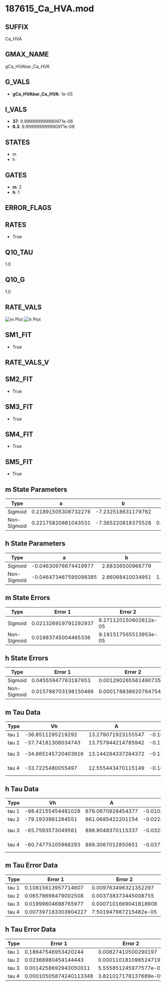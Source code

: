 # 187615_Ca_HVA.mod

## SUFFIX

Ca_HVA

## GMAX_NAME

gCa_HVAbar_Ca_HVA

## G_VALS

- **gCa_HVAbar_Ca_HVA**: 1e-05

## I_VALS

- **37**: 9.999999999990971e-06
- **6.3**: 9.999999999990971e-06

## STATES

- m
- h

## GATES

- **m**: 2
- **h**: 1

## ERROR_FLAGS


## RATES

- True

## Q10_TAU

1.0

## Q10_G

1.0

## RATE_VALS

![m Plot](/Users/pbozelos/Dropbox/icg-Chai-Panos/supermodels/output_markdown_files/Ca/187615_Ca_HVA.mod/images/m.png)
![h Plot](/Users/pbozelos/Dropbox/icg-Chai-Panos/supermodels/output_markdown_files/Ca/187615_Ca_HVA.mod/images/h.png)

## SM1_FIT

- True

## RATE_VALS_V

## SM2_FIT

- True

## SM3_FIT

- True

## SM4_FIT

- True

## SM5_FIT

- True

## m State Parameters

| Type | a | b | c | d |
| --- | --- | --- | --- | --- |
| Sigmoid | 0.21891505306732276 | -7.232518631179762 |
| Non-Sigmoid | 0.22175820881043531 | -7.365220818375528 | 0.9953465787646795 | -0.003968550142413298 |

## h State Parameters

| Type | a | b | c | d |
| --- | --- | --- | --- | --- |
| Sigmoid | -0.04630976674419977 | 2.68336500966779 |
| Non-Sigmoid | -0.046473467595098385 | 2.86068410034951 | 1.0370835273590222 | 0.01851303057485505 |

## m State Errors

| Type | Error 1 | Error 2 | Error 3 |
| --- | --- | --- | --- |
| Sigmoid | 0.021326919791292937 | 8.271120150602812e-05 | 0.01386353260815934 |
| Non-Sigmoid | 0.01683745004465336 | 9.191517565513953e-05 | 0.010945159451840112 |

## h State Errors

| Type | Error 1 | Error 2 | Error 3 |
| --- | --- | --- | --- |
| Sigmoid | 0.04555947763187653 | 0.0012902655614907353 | 0.029551018398281694 |
| Non-Sigmoid | 0.015788703198150466 | 0.00017883862076475455 | 0.01024094838100399 |

## m Tau Data

| Type | Vh | A | b1 | b2 | c1 | c2 | d1 | d2 | e1 | e2 |
| --- | --- | --- | --- | --- | --- | --- | --- | --- | --- | --- |
| tau 1 | -36.8511295219292 | 13.279071923155547 | -0.102785292555332 | -0.07015904581608917 |
| tau 2 | -37.74181306034743 | 13.757944214785942 | -0.11271072192575714 | 0.0006250508020106382 | -0.08842403671784865 | -0.0005324942933441846 |
| tau 3 | -34.865145720403916 | 13.144284337284372 | -0.15389870256289126 | 0.002356817562902705 | -1.2642861739908113e-05 | -0.0769061552990111 | -0.0006428304836837477 | -6.8330279779280785e-06 |
| tau 4 | -33.7225480055497 | 12.555443470115149 | -0.16833595298192586 | 0.0033355009809311565 | -3.125171590224612e-05 | 1.0413670505861938e-07 | -0.06780559718107403 | -0.0005595440911177457 | -1.2971083276410863e-05 | -1.0040501588932917e-07 |

## h Tau Data

| Type | Vh | A | b1 | b2 | c1 | c2 | d1 | d2 | e1 | e2 |
| --- | --- | --- | --- | --- | --- | --- | --- | --- | --- | --- |
| tau 1 | -98.42155454481028 | 679.0670928454377 | -0.010415195203618454 | -0.063599551068033 |
| tau 2 | -79.1933981284551 | 861.0685422201154 | -0.022830264290452172 | 7.577632764141926e-05 | -0.03746554247307346 | -0.0003448295043410674 |
| tau 3 | -65.7593573049561 | 898.9048370115337 | -0.032922545103558264 | 0.00021184280640432416 | -4.657800228497306e-07 | -0.031429761983724006 | -0.00026791968982350787 | -2.422555467578992e-06 |
| tau 4 | -60.74775105988293 | 889.3067012850651 | -0.03738556249713206 | 0.000308442082355446 | -1.1605660188033757e-06 | 1.6692526815993386e-09 | -0.03029500836146137 | -0.000298084360230493 | -3.0914160755620882e-06 | -9.191240144549274e-09 |

## m Tau Error Data

| Type | Error 1 | Error 2 | Error 3 |
| --- | --- | --- | --- |
| tau 1 | 0.10815613957714607 | 0.009763496321352297 | 0.07364623135997554 |
| tau 2 | 0.06578698479002508 | 0.003738373445008755 | 0.04479600992845665 |
| tau 3 | 0.01999604698765977 | 0.0007101669041818908 | 0.013615810517050925 |
| tau 4 | 0.007397183303904227 | 7.501947987215482e-05 | 0.005036927863192637 |

## h Tau Error Data

| Type | Error 1 | Error 2 | Error 3 |
| --- | --- | --- | --- |
| tau 1 | 0.18647546953420244 | 0.00827410500290197 | 0.05602551392262733 |
| tau 2 | 0.02368980454144443 | 0.0001101810965247197 | 0.007117469538896002 |
| tau 3 | 0.0014258692943050011 | 5.555851245977577e-07 | 0.00042839447032618687 |
| tau 4 | 0.00010505874240113348 | 3.821017178137689e-09 | 3.156431272054712e-05 |


